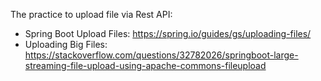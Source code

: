 The practice to upload file via Rest API:
- Spring Boot Upload Files: https://spring.io/guides/gs/uploading-files/
- Uploading Big Files: https://stackoverflow.com/questions/32782026/springboot-large-streaming-file-upload-using-apache-commons-fileupload